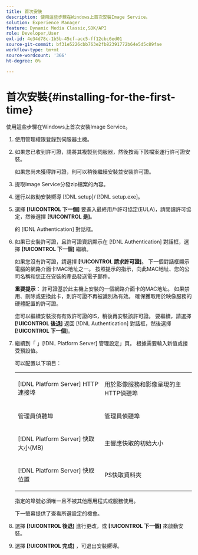 ```yaml
---
title: 首次安裝
description: 使用這些步驟在Windows上首次安裝Image Service。
solution: Experience Manager
feature: Dynamic Media Classic,SDK/API
role: Developer,User
exl-id: 4e34d78c-1b5b-45cf-acc5-ff12cbc6ed01
source-git-commit: bf31e5226cbb763e2fb82391772b64e5d5c89fae
workflow-type: tm+mt
source-wordcount: '366'
ht-degree: 0%

---
```


# 首次安裝{#installing-for-the-first-time}

使用這些步驟在Windows上首次安裝Image Service。

1. 使用管理權限登錄到伺服器主機。
1. 如果您已收到許可證，請將其複製到伺服器，然後按兩下該檔案運行許可證安裝。

   如果您尚未獲得許可證，則可以稍後繼續安裝並安裝許可證。

1. 提取Image Service分發zip檔案的內容。
1. 運行以啟動安裝嚮導 [!DNL setup]/ [!DNL setup.exe]。
1. 選擇 **[!UICONTROL 下一個]** 要進入最終用戶許可協定(EULA)，請閱讀許可協定，然後選擇 **[!UICONTROL 是]**。

   的 [!DNL Authentication] 對話框。
1. 如果已安裝許可證，且許可證資訊顯示在 [!DNL Authentication] 對話框，選擇 **[!UICONTROL 下一個]** 繼續。

   如果您沒有許可證，請選擇 **[!UICONTROL 請求許可證]**。 下一個對話框顯示電腦的網路介面卡MAC地址之一。 按照提示的指示，向此MAC地址、您的公司名稱和您正在安裝的產品發送電子郵件。

   **重要提示：** 許可證基於此主機上安裝的一個網路介面卡的MAC地址。 如果禁用、刪除或更換此卡，則許可證不再被識別為有效。 確保獲取用於映像服務的硬體配置的許可證。

   您可以繼續安裝沒有有效許可證的IS，稍後再安裝該許可證。 要繼續，請選擇 **[!UICONTROL 後退]** 返回 [!DNL Authentication] 對話框，然後選擇 **[!UICONTROL 下一個]**。
1. 繼續到「 」[!DNL Platform Server] 管理設定」頁。 根據需要輸入新值或接受預設值。

   可以配置以下項目：

   <table id="table_AA5D7674BBBE4AD4B373066AEF413FFD"> 
   <tbody> 
   <tr> 
      <td> <p> [!DNL Platform Server] HTTP連接埠 </p> </td>
      <td> <p>用於影像服務和影像呈現的主HTTP偵聽埠 </p> </td>
   </tr> 
   <tr> 
      <td> <p> 管理員偵聽埠 </p> </td>
      <td> <p>管理員偵聽埠 </p> </td>
   </tr> 
   <tr> 
      <td> <p> [!DNL Platform Server] 快取大小(MB) </p> </td>
      <td> <p>主響應快取的初始大小 </p> </td>
   </tr>
   <tr> 
      <td> <p> [!DNL Platform Server] 快取位置 </p> </td>
      <td> <p>PS快取資料夾 </p> </td>
   </tr>
   </tbody>
   </table>

   指定的埠號必須唯一且不被其他應用程式或服務使用。

   下一螢幕提供了查看所選設定的機會。

1. 選擇 **[!UICONTROL 後退]** 進行更改，或 **[!UICONTROL 下一個]** 來啟動安裝。

1. 選擇 **[!UICONTROL 完成]** ，可退出安裝嚮導。
